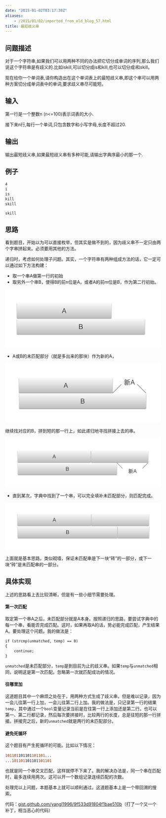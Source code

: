 ```yaml
---
date: "2015-01-02T03:17:30Z"
aliases:
    - /2015/01/02/imported_from_old_blog_57.html
title: 最短歧义串
---
```


## 问题描述

对于一个字符串,如果我们可以用两种不同的办法把它切分成单词的序列,那么我们说这个字符串是有歧义的.比如iskill,可以切分成is和kill,也可以切分成i和skill。

现在给你一个单词表,请你构造出在这个单词表上的最短歧义串,即这个串可以用两种方案切分成单词表中的单词,要求歧义串尽可能短。

## 输入
第一行是一个整数n (n<=100)表示词表的大小.

接下来n行,每行一个单词,只包含数字和小写字母,长度不超过20.

## 输出

输出最短歧义串,如果最短歧义串有多种可能,请输出字典序最小的那一个.

## 例子

```
4
i
is
kill
skill
```

```
skill
```

## 思路

看到题目，开始以为可以直接枚举，但其实是做不到的，因为歧义串不一定只由两个字串拼起来。必须要用其他的方法。

递归时，考虑如何处理子问题。其实，一个字符串有两种组成方法的话，它一定可以通过如下方法构建：

* 取一个串A做第一行的初始
* 取另外一个串B，使得B的前n位是A，或者A的前m位是B，作为第二行初始。

![](/content/images/2016/05/1.jpg)

* A或B的未匹配部分（就是多出来的那块）作为新的A，

![](/content/images/2016/05/2.jpg)

继续找对应的B，拼到短的那一行上，如此递归地寻找拼接上去的串。

![](/content/images/2016/05/3.jpg)

* 直到某次，字典中找到了一个串，可以完全填补未匹配部分，则匹配完成。

![](/content/images/2016/05/4.jpg)

上面就是基本思路，类似砌墙，保证未匹配串是下一块“砖”的一部分，或下一块“砖”是未匹配串的一部分。

## 具体实现

上述的思路看上去比较清晰，但是有一些小细节需要处理。

#### 第一次匹配
取定第一个串A之后，未匹配部分就是A本身。按照递归的思路，要尝试字典中的每一个串，看能否完成匹配。这时，如果再取A的话，势必能完成匹配，产生结果A。要处理这个问题。我的做法是：

```
if (strcmp(unmatched, temp) == 0)
{
    continue;
}
```

`unmatched`是未匹配部分，`temp`是到目前为止的歧义串。如果`temp`与`unmatched`相同，说明这是第一次匹配。忽略第一次就匹配成功的情况。

#### 往哪里加

这道题目其中一个麻烦之处在于，用两种方式生成了歧义串，但是难以记录，因为一会儿往第一行上加，一会儿往第二行上加。我的做法是，只记录第一行的结果`temp`，其中通过一个`bool`变量记录当前是在往第一行上添加还是第二行。也可以第一、第二行都记录，然后每次要拼接时，比较两行的长度，总是往短的那一行拼接。拼接完之后，新的`unmatched`就是两行的未匹配部分。

#### 避免死循环
这个题目有产生死循环的可能。比如以下情况：

<code><span style="color: #993300;">101101</span>101101<span style="color: #993300;">101101</span>...
...<span style="color: #993300;">101101</span>101101<span style="color: #993300;">101101</span></code>

也就是同一个串交叉匹配，这样就停不下来了。我的解决办法是，同一个串在匹配时，最多连续用两次。这可以开一个数组记录连续匹配的次数。

处理完以上问题，本题基本上就可以顺利通过。这道题基本上是一个带回溯的搜索。

代码：[gist.github.com/yangl1996/9f533d91804f1bae510b](https://gist.github.com/yangl1996/9f533d91804f1bae510b)（打了一个又一个补丁，相当恶心的代码）